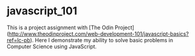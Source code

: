 # javascript_101

This is a project assignment with [The Odin Project] (http://www.theodinproject.com/web-development-101/javascript-basics?ref=lc-pb).  Here I demonstrate my ability to solve basic problems in Computer Science using JavaScript.